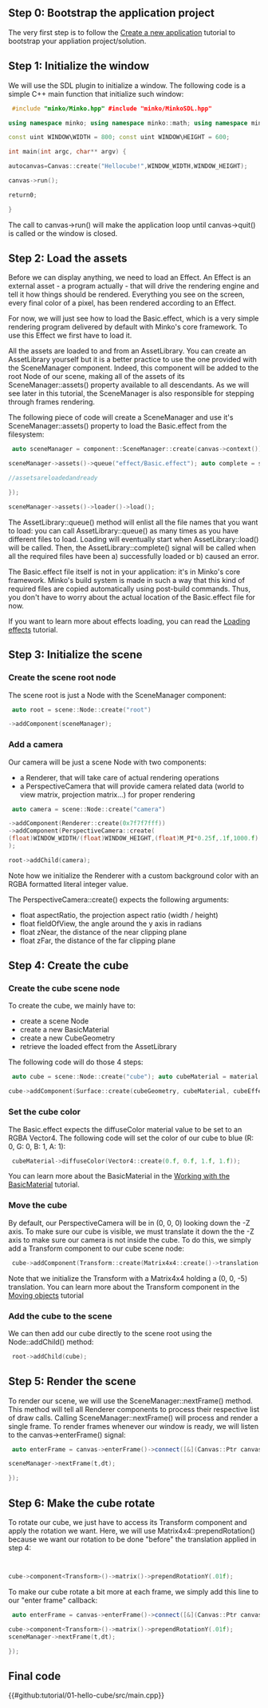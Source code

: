 Step 0: Bootstrap the application project
-----------------------------------------

The very first step is to follow the [Create a new application](Create_a_new_application.md) tutorial to bootstrap your appliation project/solution.

Step 1: Initialize the window
-----------------------------

We will use the SDL plugin to initialize a window. The following code is a simple C++ main function that initialize such window:


```cpp
 #include "minko/Minko.hpp" #include "minko/MinkoSDL.hpp"

using namespace minko; using namespace minko::math; using namespace minko::component;

const uint WINDOW\WIDTH = 800; const uint WINDOW\HEIGHT = 600;

int main(int argc, char** argv) {

autocanvas=Canvas::create("Hellocube!",WINDOW_WIDTH,WINDOW_HEIGHT);

canvas->run();

return0;

} 
```


The call to canvas->run() will make the application loop until canvas->quit() is called or the window is closed.

Step 2: Load the assets
-----------------------

Before we can display anything, we need to load an Effect. An Effect is an external asset - a program actually - that will drive the rendering engine and tell it how things should be rendered. Everything you see on the screen, every final color of a pixel, has been rendered according to an Effect.

For now, we will just see how to load the Basic.effect, which is a very simple rendering program delivered by default with Minko's core framework. To use this Effect we first have to load it.

All the assets are loaded to and from an AssetLibrary. You can create an AssetLibrary yourself but it is a better practice to use the one provided with the SceneManager component. Indeed, this component will be added to the root Node of our scene, making all of the assets of its SceneManager::assets() property available to all descendants. As we will see later in this tutorial, the SceneManager is also responsible for stepping through frames rendering.

The following piece of code will create a SceneManager and use it's SceneManager::assets() property to load the Basic.effect from the filesystem:


```cpp
 auto sceneManager = component::SceneManager::create(canvas->context());

sceneManager->assets()->queue("effect/Basic.effect"); auto complete = sceneManager->assets()->loader()->complete()->connect([&](file::Loader::Ptr loader) {

//assetsareloadedandready

});

sceneManager->assets()->loader()->load(); 
```


The AssetLibrary::queue() method will enlist all the file names that you want to load: you can call AssetLibrary::queue() as many times as you have different files to load. Loading will eventually start when AssetLibrary::load() will be called. Then, the AssetLibrary::complete() signal will be called when all the required files have been a) successfully loaded or b) caused an error.

The Basic.effect file itself is not in your application: it's in Minko's core framework. Minko's build system is made in such a way that this kind of required files are copied automatically using post-build commands. Thus, you don't have to worry about the actual location of the Basic.effect file for now.

If you want to learn more about effects loading, you can read the [Loading effects](Loading_effects.md) tutorial.

Step 3: Initialize the scene
----------------------------

### Create the scene root node

The scene root is just a Node with the SceneManager component:


```cpp
 auto root = scene::Node::create("root")

->addComponent(sceneManager);


```


### Add a camera

Our camera will be just a scene Node with two components:

-   a Renderer, that will take care of actual rendering operations
-   a PerspectiveCamera that will provide camera related data (world to view matrix, projection matrix...) for proper rendering


```cpp
 auto camera = scene::Node::create("camera")

->addComponent(Renderer::create(0x7f7f7fff))
->addComponent(PerspectiveCamera::create(
(float)WINDOW_WIDTH/(float)WINDOW_HEIGHT,(float)M_PI*0.25f,.1f,1000.f)
);

root->addChild(camera); 
```


Note how we initialize the Renderer with a custom background color with an RGBA formatted literal integer value.

The PerspectiveCamera::create() expects the following arguments:

-   float aspectRatio, the projection aspect ratio (width / height)
-   float fieldOfView, the angle around the y axis in radians
-   float zNear, the distance of the near clipping plane
-   float zFar, the distance of the far clipping plane

Step 4: Create the cube
-----------------------

### Create the cube scene node

To create the cube, we mainly have to:

-   create a scene Node
-   create a new BasicMaterial
-   create a new CubeGeometry
-   retrieve the loaded effect from the AssetLibrary

The following code will do those 4 steps:


```cpp
 auto cube = scene::Node::create("cube"); auto cubeMaterial = material::BasicMaterial::create(); auto cubeGeometry = geometry::CubeGeometry(assets->context()); auto cubeEffect = assets->effect("effect/Basic.effect");

cube->addComponent(Surface::create(cubeGeometry, cubeMaterial, cubeEffect); 
```


### Set the cube color

The Basic.effect expects the diffuseColor material value to be set to an RGBA Vector4. The following code will set the color of our cube to blue (R: 0, G: 0, B: 1, A: 1):


```cpp
 cubeMaterial->diffuseColor(Vector4::create(0.f, 0.f, 1.f, 1.f)); 
```


You can learn more about the BasicMaterial in the [Working with the BasicMaterial](Working_with_the_BasicMaterial.md) tutorial.

### Move the cube

By default, our PerspectiveCamera will be in (0, 0, 0) looking down the -Z axis. To make sure our cube is visible, we must translate it down the the -Z axis to make sure our camera is not inside the cube. To do this, we simply add a Transform component to our cube scene node:


```cpp
 cube->addComponent(Transform::create(Matrix4x4::create()->translation(0.f, 0.f, -5.f))); 
```


Note that we initialize the Transform with a Matrix4x4 holding a (0, 0, -5) translation. You can learn more about the Transform component in the [Moving objects](Moving_objects.md) tutorial

### Add the cube to the scene

We can then add our cube directly to the scene root using the Node::addChild() method:


```cpp
 root->addChild(cube); 
```


Step 5: Render the scene
------------------------

To render our scene, we will use the SceneManager::nextFrame() method. This method will tell all Renderer components to process their respective list of draw calls. Calling SceneManager::nextFrame() will process and render a single frame. To render frames whenever our window is ready, we will listen to the canvas->enterFrame() signal:


```cpp
 auto enterFrame = canvas->enterFrame()->connect([&](Canvas::Ptr canvas, float t, float dt) {

sceneManager->nextFrame(t,dt);

}); 
```


Step 6: Make the cube rotate
----------------------------

To rotate our cube, we just have to access its Transform component and apply the rotation we want. Here, we will use Matrix4x4::prependRotation() because we want our rotation to be done "before" the translation applied in step 4:


```cpp


cube->component<Transform>()->matrix()->prependRotationY(.01f);


```


To make our cube rotate a bit more at each frame, we simply add this line to our "enter frame" callback:


```cpp
 auto enterFrame = canvas->enterFrame()->connect([&](Canvas::Ptr canvas, float t, float dt) {

cube->component<Transform>()->matrix()->prependRotationY(.01f);
sceneManager->nextFrame(t,dt);

}); 
```


Final code
----------

{{#github:tutorial/01-hello-cube/src/main.cpp}}

